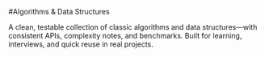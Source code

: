 #Algorithms & Data Structures

A clean, testable collection of classic algorithms and data structures—with consistent APIs, complexity notes, and benchmarks. Built for learning, interviews, and quick reuse in real projects.
